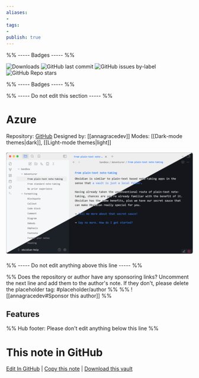 ```yaml
---
aliases:
- 
tags: 
- 
publish: true
---
```


%% ----- Badges ----- %%

![Downloads](https://img.shields.io/badge/downloads-730-573E7A?style=for-the-badge&logo=)
![GitHub last commit](https://img.shields.io/github/last-commit/annagracedev/obsidian-azure?color=573E7A&label=last%20update&logo=github&style=for-the-badge)
![GitHub issues by-label](https://img.shields.io/github/issues/annagracedev/obsidian-azure/help%20wanted?color=573E7A&logo=github&style=for-the-badge) 
![GitHub Repo stars](https://img.shields.io/github/stars/annagracedev/obsidian-azure?color=573E7A&logo=github&style=for-the-badge)

%% ----- Badges ----- %%

%% ----- Do not edit this section ----- %%

# Azure

Repository: [GitHub](https://github.com/annagracedev/obsidian-azure)
Designed by: [[annagracedev]]
Modes: [[Dark-mode themes|dark]], [[Light-mode themes|light]]



![screenshot](https://github.com/annagracedev/obsidian-azure/raw/HEAD/azure_store.png)

%% ----- Do not edit anything above this line ----- %% 

%% Does the repository or author have any sponsoring links? Uncomment the next line and add them to the author's note. If they don't, please delete the placeholder tag: #placeholder/author %%
%% ![[annagracedev#Sponsor this author]] %%


## Features



%% Hub footer: Please don't edit anything below this line %%

# This note in GitHub

<span class="git-footer">[Edit In GitHub](https://github.dev/obsidian-community/obsidian-hub/blob/main/02%20-%20Community%20Expansions/02.05%20All%20Community%20Expansions/Themes/Azure.md "git-hub-edit-note") | [Copy this note](https://raw.githubusercontent.com/obsidian-community/obsidian-hub/main/02%20-%20Community%20Expansions/02.05%20All%20Community%20Expansions/Themes/Azure.md "git-hub-copy-note") | [Download this vault](https://github.com/obsidian-community/obsidian-hub/archive/refs/heads/main.zip "git-hub-download-vault") </span>
